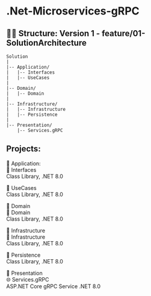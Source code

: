# .Net-Microservices-gRPC

## 👨‍💻 Structure: Version 1 - feature/01-SolutionArchitecture

```
Solution
|
|-- Application/
|   |-- Interfaces
|   |-- UseCases
|
|-- Domain/
|   |-- Domain
|
|-- Infrastructure/
|   |-- Infrastructure
|   |-- Persistence
|
|-- Presentation/
    |-- Services.gRPC
```

## Projects:

📁 Application:  
🧩 Interfaces  
	Class Library, .NET 8.0  

🧩 UseCases  
	Class Library, .NET 8.0  

📁 Domain  
🧩 Domain  
	Class Library, .NET 8.0  

📁 Infrastructure  
🧩 Infrastructure  
	Class Library, .NET 8.0  

🧩 Persistence  
	Class Library, .NET 8.0  

📁 Presentation  
🌐 Services.gRPC  
	ASP.NET Core gRPC Service .NET 8.0

